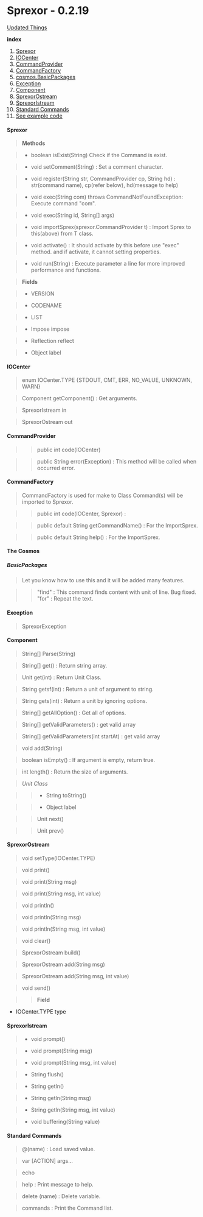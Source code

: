 Sprexor - 0.2.19
=================
[Updated Things](./changeLog/0.2.19.md)


**index**
1. [Sprexor](#sprexor)
2. [IOCenter](#iocenter)
3. [CommandProvider](#commandprovider)
4. [CommandFactory](#commandfactory)
7. [cosmos.BasicPackages](#the-cosmos)
8. [Exception](#exception)
9. [Component](#component)
10. [SprexorOstream](#sprexorostream)
11. [SprexorIstream](#sprexoristream)
12. [Standard Commands](#standard-commands)
13. [See example code](./test.java)


#### Sprexor

>**Methods**

>- boolean isExist(String) Check if the Command is exist.

>- void setComment(String) : Set a comment character.

>- void register(String str, CommandProvider cp, String hd) : str(command name), cp(refer below), hd(message to help)

>- void exec(String com) throws CommandNotFoundException: Execute command "com".

>- void exec(String id, String[] args)

>- void importSprex(sprexor.CommandProvider t) : Import Sprex to this(above) from T class.

>- void activate() : It should activate by this before use "exec" method. and if activate, it cannot setting properties.

>- void run(String) : Execute parameter a line for more improved performance and functions.

>**Fields**

>- VERSION

>- CODENAME

>- LIST

>- Impose impose

>- Reflection reflect

>- Object label
	
  
#### IOCenter

>enum IOCenter.TYPE {STDOUT, CMT, ERR, NO_VALUE, UNKNOWN, WARN}

>Component getComponent() : Get arguments.

>SprexorIstream in

>SprexorOstream out

    
  
#### CommandProvider

>>public int code(IOCenter) 

>>public String error(Exception) : This method will be called when occurred error.


#### CommandFactory

>CommandFactory is used for make to Class Command(s) will be imported to Sprexor.

>>public int code(IOCenter, Sprexor) :

>>public default String getCommandName() : For the ImportSprex.

>>public default String help() : For the ImportSprex.
	
  
#### The Cosmos

##### BasicPackages

>Let you know how to use this and it will be added many features.

>>"find" : This command finds content with unit of line. Bug fixed.
>>"for" : Repeat the text.
	
  
#### Exception

>SprexorException


#### Component

>String[] Parse(String)

>String[] get() : Return string array.

>Unit get(int) : Return Unit Class.

>String getsf(int) : Return a unit of argument to string.

>String gets(int) : Return a unit by ignoring options.

>String[] getAllOption() : Get all of options.

>String[] getValidParameters() : get valid array

>String[] getValidParameters(int startAt) : get valid array 

>void add(String)

>boolean isEmpty() : If argument is empty, return true.

>int length() : Return the size of arguments.

>*Unit Class*

>>- String toString()

>>- Object label

>>Unit next()

>>Unit prev()


#### SprexorOstream

>void setType(IOCenter.TYPE)

>void print()

>void print(String msg)

>void print(String msg, int value)

>void println()

>void println(String msg)

>void println(String msg, int value)

>void clear()

>SprexorOstream build()

>SprexorOstream add(String msg)

>SprexorOstream add(String msg, int value)

>void send()

>>**Field**
 - IOCenter.TYPE type


#### SprexorIstream

>- void prompt()

>- void prompt(String msg)

>- void prompt(String msg, int value)

>- String flush()

>- String getln()

>- String getln(String msg)

>- String getln(String msg, int value)

>- void buffering(String value)

	
#### Standard Commands

>@(name) :  Load saved value.

>var [ACTION] args...

>echo

>help : Print message to help.

>delete (name) : Delete variable.

>commands : Print the Command list.